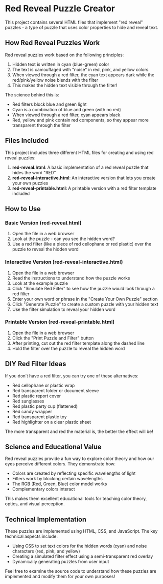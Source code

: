 # Red Reveal Puzzle Creator

This project contains several HTML files that implement "red reveal" puzzles - a type of puzzle that uses color properties to hide and reveal text.

## How Red Reveal Puzzles Work

Red reveal puzzles work based on the following principles:

1. Hidden text is written in cyan (blue-green) color
2. The text is camouflaged with "noise" in red, pink, and yellow colors
3. When viewed through a red filter, the cyan text appears dark while the red/pink/yellow noise blends with the filter
4. This makes the hidden text visible through the filter!

The science behind this is:
- Red filters block blue and green light
- Cyan is a combination of blue and green (with no red)
- When viewed through a red filter, cyan appears black
- Red, yellow and pink contain red components, so they appear more transparent through the filter

## Files Included

This project includes three different HTML files for creating and using red reveal puzzles:

1. **red-reveal.html**: A basic implementation of a red reveal puzzle that hides the word "RED"
2. **red-reveal-interactive.html**: An interactive version that lets you create your own puzzles
3. **red-reveal-printable.html**: A printable version with a red filter template included

## How to Use

### Basic Version (red-reveal.html)

1. Open the file in a web browser
2. Look at the puzzle - can you see the hidden word?
3. Use a red filter (like a piece of red cellophane or red plastic) over the puzzle to reveal the hidden word

### Interactive Version (red-reveal-interactive.html)

1. Open the file in a web browser
2. Read the instructions to understand how the puzzle works
3. Look at the example puzzle
4. Click "Simulate Red Filter" to see how the puzzle would look through a red filter
5. Enter your own word or phrase in the "Create Your Own Puzzle" section
6. Click "Generate Puzzle" to create a custom puzzle with your hidden text
7. Use the filter simulation to reveal your hidden word

### Printable Version (red-reveal-printable.html)

1. Open the file in a web browser
2. Click the "Print Puzzle and Filter" button
3. After printing, cut out the red filter template along the dashed line
4. Hold the filter over the puzzle to reveal the hidden word

## DIY Red Filter Ideas

If you don't have a red filter, you can try one of these alternatives:

- Red cellophane or plastic wrap
- Red transparent folder or document sleeve
- Red plastic report cover
- Red sunglasses
- Red plastic party cup (flattened)
- Red candy wrapper
- Red transparent plastic toy
- Red highlighter on a clear plastic sheet

The more transparent and red the material is, the better the effect will be!

## Science and Educational Value

Red reveal puzzles provide a fun way to explore color theory and how our eyes perceive different colors. They demonstrate how:

- Colors are created by reflecting specific wavelengths of light
- Filters work by blocking certain wavelengths
- The RGB (Red, Green, Blue) color model works
- Complementary colors interact

This makes them excellent educational tools for teaching color theory, optics, and visual perception.

## Technical Implementation

These puzzles are implemented using HTML, CSS, and JavaScript. The key technical aspects include:

- Using CSS to set text colors for the hidden words (cyan) and noise characters (red, pink, and yellow)
- Creating a simulated filter effect using a semi-transparent red overlay
- Dynamically generating puzzles from user input

Feel free to examine the source code to understand how these puzzles are implemented and modify them for your own purposes!
